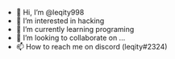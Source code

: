 - 👋 Hi, I’m @leqity998
- 👀 I’m interested in hacking
- 🌱 I’m currently learning programing
- 💞️ I’m looking to collaborate on ...
- 📫 How to reach me on discord (leqity#2324)

<!---
leqity998/leqity998 is a ✨ special ✨ repository because its `README.md` (this file) appears on your GitHub profile.
You can click the Preview link to take a look at your changes.
--->
